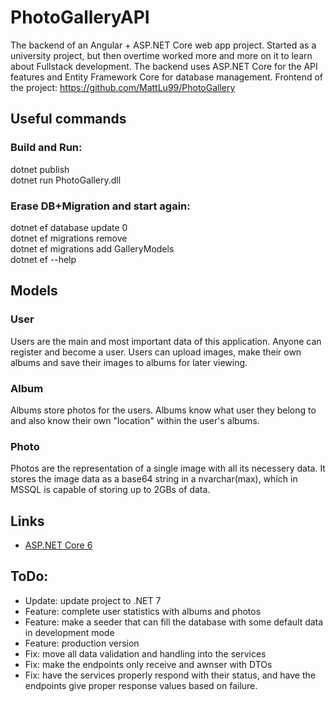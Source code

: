 # PhotoGalleryAPI
The backend of an Angular + ASP.NET Core web app project. Started as a university project, but then overtime worked more and more on it to learn about Fullstack development.
The backend uses ASP.NET Core for the API features and Entity Framework Core for database management.
Frontend of the project: https://github.com/MattLu99/PhotoGallery

## Useful commands

### Build and Run:
dotnet publish<br/>
dotnet run PhotoGallery.dll

### Erase DB+Migration and start again:
dotnet ef database update 0<br/>
dotnet ef migrations remove<br/>
dotnet ef migrations add GalleryModels<br/>
dotnet ef --help

## Models

### User
Users are the main and most important data of this application. Anyone can register and become a user. Users can upload images, make their own albums and save their images to albums for later viewing.

### Album
Albums store photos for the users. Albums know what user they belong to and also know their own "location" within the user's albums.

### Photo
Photos are the representation of a single image with all its necessery data. It stores the image data as a base64 string in a nvarchar(max), which in MSSQL is capable of storing up to 2GBs of data.

## Links
- [ASP.NET Core 6](https://learn.microsoft.com/en-us/aspnet/core/?view=aspnetcore-6.0)

## ToDo:
- Update: update project to .NET 7
- Feature: complete user statistics with albums and photos
- Feature: make a seeder that can fill the database with some default data in development mode
- Feature: production version
- Fix: move all data validation and handling into the services
- Fix: make the endpoints only receive and awnser with DTOs
- Fix: have the services properly respond with their status, and have the endpoints give proper response values based on failure.